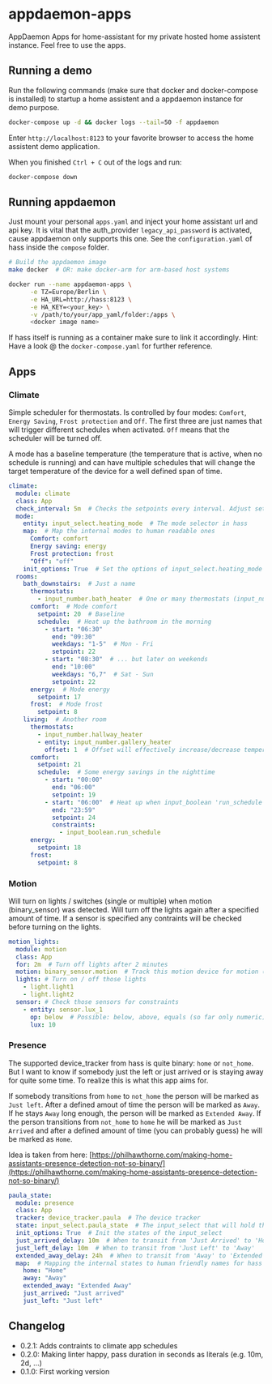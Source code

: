 # appdaemon-apps

AppDaemon Apps for home-assistant for my private hosted home assistent instance. Feel free to use the apps.

## Running a demo

Run the following commands (make sure that docker and docker-compose is installed) to startup a home assistent and a appdaemon instance for demo purpose.

```bash
docker-compose up -d && docker logs --tail=50 -f appdaemon
```

Enter `http://localhost:8123` to your favorite browser to access the home assistent demo application.

When you finished `Ctrl + C` out of the logs and run:

```bash
docker-compose down
```

## Running appdaemon

Just mount your personal `apps.yaml` and inject your home assistant url and api key. It is vital that the auth_provider `legacy_api_password` is activated, cause appdaemon only supports this one. See the `configuration.yaml` of hass inside the `compose` folder.

```bash
# Build the appdaemon image
make docker  # OR: make docker-arm for arm-based host systems

docker run --name appdaemon-apps \
      -e TZ=Europe/Berlin \
      -e HA_URL=http://hass:8123 \
      -e HA_KEY=<your_key> \
      -v /path/to/your/app_yaml/folder:/apps \
      <docker image name>
```

If hass itself is running as a container make sure to link it accordingly.
Hint: Have a look @ the `docker-compose.yaml` for further reference.

## Apps

### Climate

Simple scheduler for thermostats. Is controlled by four modes: `Comfort`, `Energy Saving`, `Frost protection` and `Off`. The first three are just names that will trigger different schedules when activated. `Off` means that the scheduler will be turned off.

A mode has a baseline temperature (the temperature that is active, when no schedule is running) and can have multiple schedules that will change the target temperature of the device for a well defined span of time.

```yaml
climate:
  module: climate
  class: App
  check_interval: 5m  # Checks the setpoints every interval. Adjust setpoints if necessary
  mode: 
    entity: input_select.heating_mode  # The mode selector in hass
    map:  # Map the internal modes to human readable ones
      Comfort: comfort
      Energy saving: energy
      Frost protection: frost
      "Off": "off"
    init_options: True  # Set the options of input_select.heating_mode
  rooms:
    bath_downstairs:  # Just a name
      thermostats:
        - input_number.bath_heater  # One or many thermostats (input_number or climate)
      comfort:  # Mode comfort
        setpoint: 20  # Baseline
        schedule:  # Heat up the bathroom in the morning
          - start: "06:30"
            end: "09:30"
            weekdays: "1-5"  # Mon - Fri
            setpoint: 22
          - start: "08:30"  # ... but later on weekends
            end: "10:00"
            weekdays: "6,7"  # Sat - Sun
            setpoint: 22
      energy:  # Mode energy
        setpoint: 17
      frost:  # Mode frost
        setpoint: 8
    living:  # Another room
      thermostats:
        - input_number.hallway_heater
        - entity: input_number.gallery_heater
          offset: 1  # Offset will effectively increase/decrease temperature (if target is 21 this will be set to 22)
      comfort:
        setpoint: 21
        schedule:  # Some energy savings in the nighttime
          - start: "00:00"
            end: "06:00"
            setpoint: 19
          - start: "06:00"  # Heat up when input_boolean 'run_schedule' evaluates to true ('on')
            end: "23:59"
            setpoint: 24
            constraints:
              - input_boolean.run_schedule
      energy:
        setpoint: 18
      frost:
        setpoint: 8
```

### Motion

Will turn on lights / switches (single or multiple) when motion (binary_sensor) was detected. Will turn off the lights again after a specified amount of time.
If a sensor is specified any contraints will be checked before turning on the lights.

```yaml
motion_lights:
  module: motion
  class: App
  for: 2m  # Turn off lights after 2 minutes
  motion: binary_sensor.motion  # Track this motion device for motion (list is also possible)
  lights: # Turn on / off those lights
    - light.light1
    - light.light2
  sensor: # Check those sensors for constraints
    - entity: sensor.lux_1
      op: below  # Possible: below, above, equals (so far only numeric)
      lux: 10
```

### Presence

The supported device_tracker from hass is quite binary: `home` or `not_home`. But I want to know if somebody just the left or just arrived or is staying away for quite some time. To realize this is what this app aims for.

If somebody transitions from `home` to `not_home` the person will be marked as `Just left`. After a defined amout of time the person will be marked as `Away`. If he stays `Away` long enough, the person will be marked as `Extended Away`. If the person transitions from `not_home` to `home` he will be marked as `Just Arrived` and after a defined amount of time (you can probably guess) he will be marked as `Home`.

Idea is taken from here: [https://philhawthorne.com/making-home-assistants-presence-detection-not-so-binary/](https://philhawthorne.com/making-home-assistants-presence-detection-not-so-binary/)

```yaml
paula_state:
  module: presence
  class: App
  tracker: device_tracker.paula  # The device tracker
  state: input_select.paula_state  # The input_select that will hold the extended state
  init_options: True  # Init the states of the input_select
  just_arrived_delay: 10m  # When to transit from 'Just Arrived' to 'Home
  just_left_delay: 10m  # When to transit from 'Just Left' to 'Away'
  extended_away_delay: 24h  # When to transit from 'Away' to 'Extended Away'
  map:  # Mapping the internal states to human friendly names for hass
    home: "Home"
    away: "Away"
    extended_away: "Extended Away"
    just_arrived: "Just arrived"
    just_left: "Just left"
```

## Changelog

* 0.2.1: Adds contraints to climate app schedules
* 0.2.0: Making linter happy, pass duration in seconds as literals (e.g. 10m, 2d, ...)
* 0.1.0: First working version